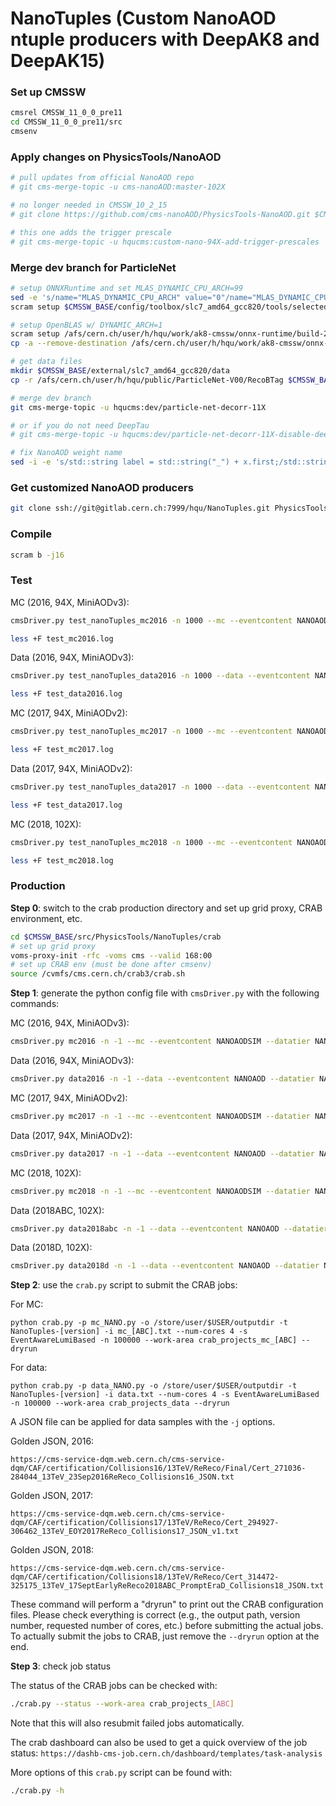 # NanoTuples (Custom NanoAOD ntuple producers with DeepAK8 and DeepAK15)

### Set up CMSSW

```bash
cmsrel CMSSW_11_0_0_pre11
cd CMSSW_11_0_0_pre11/src
cmsenv
```

### Apply changes on PhysicsTools/NanoAOD

```bash
# pull updates from official NanoAOD repo
# git cms-merge-topic -u cms-nanoAOD:master-102X

# no longer needed in CMSSW_10_2_15
# git clone https://github.com/cms-nanoAOD/PhysicsTools-NanoAOD.git $CMSSW_BASE/external/$SCRAM_ARCH/data/PhysicsTools/NanoAOD/data

# this one adds the trigger prescale
# git cms-merge-topic -u hqucms:custom-nano-94X-add-trigger-prescales
```

### Merge dev branch for ParticleNet

```bash
# setup ONNXRuntime and set MLAS_DYNAMIC_CPU_ARCH=99
sed -e 's/name="MLAS_DYNAMIC_CPU_ARCH" value="0"/name="MLAS_DYNAMIC_CPU_ARCH" value="99"/g' /cvmfs/cms.cern.ch/slc7_amd64_gcc820/cms/cmssw/CMSSW_11_0_0_pre13/config/toolbox/slc7_amd64_gcc820/tools/selected/onnxruntime.xml > $CMSSW_BASE/config/toolbox/slc7_amd64_gcc820/tools/selected/onnxruntime.xml
scram setup $CMSSW_BASE/config/toolbox/slc7_amd64_gcc820/tools/selected/onnxruntime.xml

# setup OpenBLAS w/ DYNAMIC_ARCH=1
scram setup /afs/cern.ch/user/h/hqu/work/ak8-cmssw/onnx-runtime/build-20191112-v1.0.0/CMSSW_11_0_0_pre11/pkgs/slc7_amd64_gcc820/external/OpenBLAS-toolfile/1.0-cms/etc/scram.d/OpenBLAS.xml
cp -a --remove-destination /afs/cern.ch/user/h/hqu/work/ak8-cmssw/onnx-runtime/build-20191112-v1.0.0/CMSSW_11_0_0_pre11/pkgs/slc7_amd64_gcc820/external/OpenBLAS/0.3.5-cms/lib/libopenblas* $CMSSW_BASE/external/slc7_amd64_gcc820/lib

# get data files
mkdir $CMSSW_BASE/external/slc7_amd64_gcc820/data
cp -r /afs/cern.ch/user/h/hqu/public/ParticleNet-V00/RecoBTag $CMSSW_BASE/external/slc7_amd64_gcc820/data/

# merge dev branch
git cms-merge-topic -u hqucms:dev/particle-net-decorr-11X

# or if you do not need DeepTau
# git cms-merge-topic -u hqucms:dev/particle-net-decorr-11X-disable-deepTau

# fix NanoAOD weight name
sed -i -e 's/std::string label = std::string("_") + x.first;/std::string label = x.first.empty() ? "" : std::string("_") + x.first;/g' $CMSSW_BASE/src/PhysicsTools/NanoAOD/plugins/GenWeightsTableProducer.cc
```

### Get customized NanoAOD producers

```bash
git clone ssh://git@gitlab.cern.ch:7999/hqu/NanoTuples.git PhysicsTools/NanoTuples -b dev/11X/PNet
```

### Compile

```bash
scram b -j16
```

### Test

MC (2016, 94X, MiniAODv3):

```bash
cmsDriver.py test_nanoTuples_mc2016 -n 1000 --mc --eventcontent NANOAODSIM --datatier NANOAODSIM --conditions 102X_mcRun2_asymptotic_v7 --step NANO --nThreads 1 --era Run2_2016,run2_nanoAOD_94X2016 --customise PhysicsTools/NanoTuples/nanoTuples_cff.nanoTuples_customizeMC --filein /store/mc/RunIISummer16MiniAODv3/TTToSemilepton_TuneCUETP8M2_ttHtranche3_13TeV-powheg-pythia8/MINIAODSIM/PUMoriond17_94X_mcRun2_asymptotic_v3-v2/80000/FEC61D42-F5F5-E811-8435-001E67A4061D.root --fileout file:nano_mc2016.root --customise_commands "process.options.wantSummary = cms.untracked.bool(True)" >& test_mc2016.log &

less +F test_mc2016.log
```

Data (2016, 94X, MiniAODv3):

```bash
cmsDriver.py test_nanoTuples_data2016 -n 1000 --data --eventcontent NANOAOD --datatier NANOAOD --conditions 102X_dataRun2_v11 --step NANO --nThreads 1 --era Run2_2016,run2_nanoAOD_94X2016 --customise PhysicsTools/NanoTuples/nanoTuples_cff.nanoTuples_customizeData --filein /store/data/Run2016H/MET/MINIAOD/17Jul2018-v2/00000/0A0B71F7-75B8-E811-BAB7-0425C5DE7BE4.root --fileout file:nano_data2016.root --customise_commands "process.options.wantSummary = cms.untracked.bool(True)" >& test_data2016.log &

less +F test_data2016.log
```


MC (2017, 94X, MiniAODv2):

```bash
cmsDriver.py test_nanoTuples_mc2017 -n 1000 --mc --eventcontent NANOAODSIM --datatier NANOAODSIM --conditions 102X_mc2017_realistic_v7 --step NANO --nThreads 1 --era Run2_2017,run2_nanoAOD_94XMiniAODv2 --customise PhysicsTools/NanoTuples/nanoTuples_cff.nanoTuples_customizeMC --filein /store/mc/RunIIFall17MiniAODv2/ZprimeToTT_M3000_W30_TuneCP2_13TeV-madgraphMLM-pythia8/MINIAODSIM/PU2017_12Apr2018_94X_mc2017_realistic_v14-v1/50000/20FF99D9-702A-E911-B801-0025904CFB86.root --fileout file:nano_mc2017.root --customise_commands "process.options.wantSummary = cms.untracked.bool(True)" >& test_mc2017.log &

less +F test_mc2017.log
```

Data (2017, 94X, MiniAODv2):

```bash
cmsDriver.py test_nanoTuples_data2017 -n 1000 --data --eventcontent NANOAOD --datatier NANOAOD --conditions 102X_dataRun2_v11 --step NANO --nThreads 1 --era Run2_2017,run2_nanoAOD_94XMiniAODv2 --customise PhysicsTools/NanoTuples/nanoTuples_cff.nanoTuples_customizeData --filein /store/data/Run2017D/JetHT/MINIAOD/31Mar2018-v1/60000/1EEE02D3-E539-E811-9859-0025905A6066.root --fileout file:nano_data2017.root --customise_commands "process.options.wantSummary = cms.untracked.bool(True)" >& test_data2017.log &

less +F test_data2017.log
```


MC (2018, 102X):

```bash
cmsDriver.py test_nanoTuples_mc2018 -n 1000 --mc --eventcontent NANOAODSIM --datatier NANOAODSIM --conditions 102X_upgrade2018_realistic_v20 --step NANO --nThreads 1 --era Run2_2018,run2_nanoAOD_102Xv1 --customise PhysicsTools/NanoTuples/nanoTuples_cff.nanoTuples_customizeMC --filein /store/mc/RunIIAutumn18MiniAOD/ZprimeToTT_M3000_W30_TuneCP2_PSweights_13TeV-madgraphMLM-pythia8/MINIAODSIM/102X_upgrade2018_realistic_v15-v1/90000/1CFAC15C-895C-CD44-BC86-58EE90CBF456.root --fileout file:nano_mc2018.root --customise_commands "process.options.wantSummary = cms.untracked.bool(True)" >& test_mc2018.log &

less +F test_mc2018.log
```


### Production

**Step 0**: switch to the crab production directory and set up grid proxy, CRAB environment, etc.

```bash
cd $CMSSW_BASE/src/PhysicsTools/NanoTuples/crab
# set up grid proxy
voms-proxy-init -rfc -voms cms --valid 168:00
# set up CRAB env (must be done after cmsenv)
source /cvmfs/cms.cern.ch/crab3/crab.sh
```

**Step 1**: generate the python config file with `cmsDriver.py` with the following commands:


MC (2016, 94X, MiniAODv3):

```bash
cmsDriver.py mc2016 -n -1 --mc --eventcontent NANOAODSIM --datatier NANOAODSIM --conditions 102X_mcRun2_asymptotic_v7 --step NANO --nThreads 1 --era Run2_2016,run2_nanoAOD_94X2016 --customise PhysicsTools/NanoTuples/nanoTuples_cff.nanoTuples_customizeMC --filein file:step-1.root --fileout file:nano.root --no_exec
```

Data (2016, 94X, MiniAODv3):

```bash
cmsDriver.py data2016 -n -1 --data --eventcontent NANOAOD --datatier NANOAOD --conditions 102X_dataRun2_v11 --step NANO --nThreads 1 --era Run2_2016,run2_nanoAOD_94X2016 --customise PhysicsTools/NanoTuples/nanoTuples_cff.nanoTuples_customizeData --filein file:step-1.root --fileout file:nano.root --no_exec
```


MC (2017, 94X, MiniAODv2):

```bash
cmsDriver.py mc2017 -n -1 --mc --eventcontent NANOAODSIM --datatier NANOAODSIM --conditions 102X_mc2017_realistic_v7 --step NANO --nThreads 1 --era Run2_2017,run2_nanoAOD_94XMiniAODv2 --customise PhysicsTools/NanoTuples/nanoTuples_cff.nanoTuples_customizeMC --filein file:step-1.root --fileout file:nano.root --no_exec
```

Data (2017, 94X, MiniAODv2):

```bash
cmsDriver.py data2017 -n -1 --data --eventcontent NANOAOD --datatier NANOAOD --conditions 102X_dataRun2_v11 --step NANO --nThreads 1 --era Run2_2017,run2_nanoAOD_94XMiniAODv2 --customise PhysicsTools/NanoTuples/nanoTuples_cff.nanoTuples_customizeData --filein file:step-1.root --fileout file:nano.root --no_exec
```

MC (2018, 102X):

```bash
cmsDriver.py mc2018 -n -1 --mc --eventcontent NANOAODSIM --datatier NANOAODSIM --conditions 102X_upgrade2018_realistic_v20 --step NANO --nThreads 1 --era Run2_2018,run2_nanoAOD_102Xv1 --customise PhysicsTools/NanoTuples/nanoTuples_cff.nanoTuples_customizeMC --filein file:step-1.root --fileout file:nano.root --no_exec
```

Data (2018ABC, 102X):

```bash
cmsDriver.py data2018abc -n -1 --data --eventcontent NANOAOD --datatier NANOAOD --conditions 102X_dataRun2_v12 --step NANO --nThreads 1 --era Run2_2018,run2_nanoAOD_102Xv1 --customise PhysicsTools/NanoTuples/nanoTuples_cff.nanoTuples_customizeData --filein file:step-1.root --fileout file:nano.root --no_exec
```

Data (2018D, 102X):

```bash
cmsDriver.py data2018d -n -1 --data --eventcontent NANOAOD --datatier NANOAOD --conditions 102X_dataRun2_Prompt_v15 --step NANO --nThreads 1 --era Run2_2018,run2_nanoAOD_102Xv1 --customise PhysicsTools/NanoTuples/nanoTuples_cff.nanoTuples_customizeData --filein file:step-1.root --fileout file:nano.root --no_exec
```


**Step 2**: use the `crab.py` script to submit the CRAB jobs:

For MC:

`python crab.py -p mc_NANO.py -o /store/user/$USER/outputdir -t NanoTuples-[version] -i mc_[ABC].txt --num-cores 4 -s EventAwareLumiBased -n 100000 --work-area crab_projects_mc_[ABC] --dryrun`

For data:

`python crab.py -p data_NANO.py -o /store/user/$USER/outputdir -t NanoTuples-[version] -i data.txt --num-cores 4 -s EventAwareLumiBased -n 100000 --work-area crab_projects_data --dryrun`


A JSON file can be applied for data samples with the `-j` options.

Golden JSON, 2016:

```
https://cms-service-dqm.web.cern.ch/cms-service-dqm/CAF/certification/Collisions16/13TeV/ReReco/Final/Cert_271036-284044_13TeV_23Sep2016ReReco_Collisions16_JSON.txt
```

Golden JSON, 2017:

```
https://cms-service-dqm.web.cern.ch/cms-service-dqm/CAF/certification/Collisions17/13TeV/ReReco/Cert_294927-306462_13TeV_EOY2017ReReco_Collisions17_JSON_v1.txt
```

Golden JSON, 2018:

```
https://cms-service-dqm.web.cern.ch/cms-service-dqm/CAF/certification/Collisions18/13TeV/ReReco/Cert_314472-325175_13TeV_17SeptEarlyReReco2018ABC_PromptEraD_Collisions18_JSON.txt
```

These command will perform a "dryrun" to print out the CRAB configuration files. Please check everything is correct (e.g., the output path, version number, requested number of cores, etc.) before submitting the actual jobs. To actually submit the jobs to CRAB, just remove the `--dryrun` option at the end.

**Step 3**: check job status

The status of the CRAB jobs can be checked with:

```bash
./crab.py --status --work-area crab_projects_[ABC]
```

Note that this will also resubmit failed jobs automatically.

The crab dashboard can also be used to get a quick overview of the job status:
`https://dashb-cms-job.cern.ch/dashboard/templates/task-analysis`

More options of this `crab.py` script can be found with:

```bash
./crab.py -h
```

